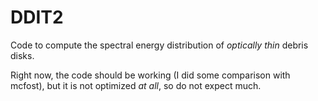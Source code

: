 # DDIT2

Code to compute the spectral energy distribution of _optically thin_ debris disks.

Right now, the code should be working (I did some comparison with mcfost), but it is not optimized _at all_, so do not expect much.



